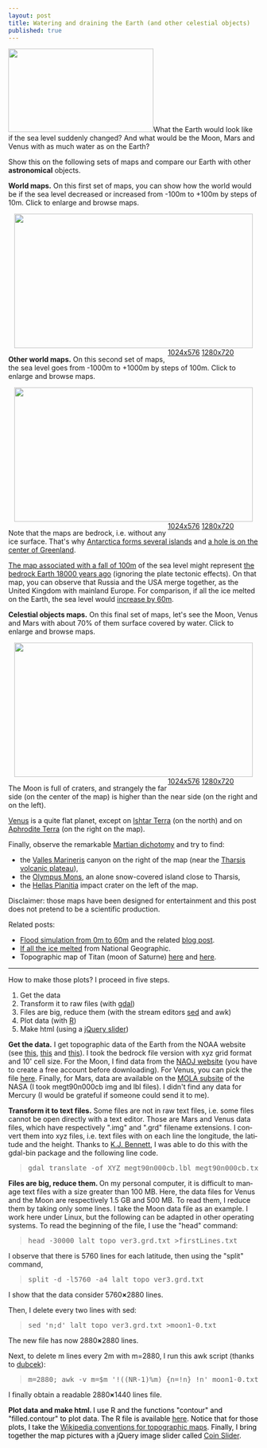 ```yaml
---
layout: post
title: Watering and draining the Earth (and other celestial objects)
published: true
---
```

<a href="http://ahstat.wordpress.com/2013/12/29/watering-and-draining-the-earth-and-other-celestial-objects/#more-15"><img class="alignleft" alt="" src="http://ahstat.files.wordpress.com/2013/12/monde500.png" width="292" height="168" /></a>What the Earth would look like if the sea level suddenly changed? And what would be the Moon, Mars and Venus with as much water as on the Earth?

Show this on the following sets of maps and compare our Earth with other<b> astronomical</b> objects.

<!-- more --><!--more-->

<strong>World maps.</strong> On this first set of maps, you can show how the world would be if the sea level decreased or increased from -100m to +100m by steps of 10m. Click to enlarge and browse maps.
<p style="text-align: center;"><a href="http://math.univ-lyon1.fr/homes-www/huet/documents/2-topography/monde100-1280.html" target="_blank"><img class="aligncenter" style="margin-bottom: 0;" alt="" src="http://ahstat.files.wordpress.com/2013/12/monde100.png" width="480" height="270" /></a><span style="float: right; margin-right: 50px;"><a href="http://math.univ-lyon1.fr/homes-www/huet/documents/2-topography/monde100-1024.html" target="_blank">1024x576</a>  <a href="http://math.univ-lyon1.fr/homes-www/huet/documents/2-topography/monde100-1280.html" target="_blank">1280x720</a></span></p>
<strong>Other world maps.</strong> On this second set of maps, the sea level goes from -1000m to +1000m by steps of 100m. Click to enlarge and browse maps.
<p style="text-align: center;"><a href="http://math.univ-lyon1.fr/homes-www/huet/documents/2-topography/monde1000-1280.html" target="_blank"><img class="aligncenter" style="margin-bottom: 0;" alt="" src="http://ahstat.files.wordpress.com/2013/12/monde500.png" width="480" height="270" /></a><span style="float: right; margin-right: 50px;"><a href="http://math.univ-lyon1.fr/homes-www/huet/documents/2-topography/monde1000-1024.html" target="_blank">1024x576</a>  <a href="http://math.univ-lyon1.fr/homes-www/huet/documents/2-topography/monde1000-1280.html" target="_blank">1280x720</a></span></p>
Note that the maps are bedrock, i.e. without any ice surface. That's why <a href="http://nsidc.org/data/atlas/news/bedrock_elevation.html" target="_blank">Antarctica forms several islands</a> and <a title="Greenland ice sheet and bedrock" href="http://en.wikipedia.org/wiki/Greenland_ice_sheet" target="_blank">a hole is on the center of Greenland</a>.

<a title="Map with a fall of 100m of the sea level" href="http://math.univ-lyon1.fr/homes-www/huet/documents/2-topography/monde/sorties1920/monde-100.png" target="_blank">The map associated with a fall of 100m</a> of the sea level might represent <a title="Post glacial sea level rise" href="http://commons.wikimedia.org/wiki/File:Post-Glacial_Sea_Level.png" target="_blank">the bedrock Earth 18000 years ago</a> (ignoring the plate tectonic effects). On that map, you can observe that Russia and the USA merge together, as the United Kingdom with mainland Europe. For comparison, if all the ice melted on the Earth, the sea level would <a title="Map with a rise of 60m of the sea level" href="http://math.univ-lyon1.fr/homes-www/huet/documents/2-topography/monde/sorties1920/monde60.png" target="_blank">increase by 60m</a>.

<strong>Celestial objects maps.</strong> On this final set of maps, let's see the Moon, Venus and Mars with about 70% of them surface covered by water. Click to enlarge and browse maps.
<p style="text-align: center;"><a href="http://math.univ-lyon1.fr/homes-www/huet/documents/2-topography/astres-1280.html" target="_blank"><img class="aligncenter" style="margin-bottom: 0;" alt="" src="http://ahstat.files.wordpress.com/2013/12/lune3051.png" width="480" height="270" /></a><span style="float: right; margin-right: 50px;"><a href="http://math.univ-lyon1.fr/homes-www/huet/documents/2-topography/astres-1024.html" target="_blank">1024x576</a>  <a href="http://math.univ-lyon1.fr/homes-www/huet/documents/2-topography/astres-1280.html" target="_blank">1280x720</a></span></p>
The Moon is full of craters, and strangely the far side (on the center of the map) is higher than the near side (on the right and on the left).

<a title="Watered Venus" href="http://math.univ-lyon1.fr/homes-www/huet/documents/2-topography/astres/sorties1920/venus965.png" target="_blank">Venus</a> is a quite flat planet, except on <a title="Ishtar Terra wiki page" href="http://en.wikipedia.org/wiki/Ishtar_Terra" target="_blank">Ishtar Terra</a> (on the north) and on <a title=" Aphrodite Terra wiki page" href="http://en.wikipedia.org/wiki/Aphrodite_Terra" target="_blank">Aphrodite Terra</a> (on the right on the map).

Finally, observe the remarkable <a title="Watered Mars" href="http://math.univ-lyon1.fr/homes-www/huet/documents/2-topography/astres/sorties1920/mars1436.png" target="_blank">Martian dichotomy</a> and try to find:
<ul>
	<li>the <a title="Valles Marineris wiki page" href="http://en.wikipedia.org/wiki/Valles_Marineris" target="_blank">Valles Marineris</a> canyon on the right of the map (near the <a title="Tharsis volcanic plateau wiki page" href="http://en.wikipedia.org/wiki/Tharsis" target="_blank">Tharsis volcanic plateau</a>),</li>
	<li>the <a title="Olympus Mons wiki page" href="http://en.wikipedia.org/wiki/Olympus_Mons" target="_blank">Olympus Mons</a>, an alone snow-covered island close to Tharsis,</li>
	<li>the <a title="Hellas Planitia wiki page" href="http://en.wikipedia.org/wiki/Hellas_Planitia" target="_blank">Hellas Planitia</a> impact crater on the left of the map.</li>
</ul>
Disclaimer: those maps have been designed for entertainment and this post does not pretend to be a scientific production.

Related posts:
<ul>
	<li><a title="Flood simulation" href="http://flood.firetree.net/" target="_blank">Flood simulation from 0m to 60m</a> and the related <a title="Flood simulation blog post" href="http://blog.firetree.net/2006/05/18/more-about-flood-maps/" target="_blank">blog post</a>.</li>
	<li><a title="If all the ice melted" href="http://ngm.nationalgeographic.com/2013/09/rising-seas/if-ice-melted-map" target="_blank">If all the ice melted</a> from National Geographic.</li>
	<li>Topographic map of Titan (moon of Saturne) <a title="Hypsometry of Titan" href="http://www.sciencedirect.com/science/article/pii/S0019103510003817" target="_blank">here</a> and <a title="Topographic map of Titan" href="http://www.jpl.nasa.gov/news/news.php?release=2013-161" target="_blank">here</a>.</li>
</ul>

<hr />

How to make those plots? I proceed in five steps.
<ol>
	<li>Get the data</li>
	<li>Transform it to raw files (with <a title="Official GDAL page" href="http://www.gdal.org/" target="_blank">gdal</a>)</li>
	<li>Files are big, reduce them (with the stream editors <a title="Official sed page" href="http://www.gnu.org/software/sed/" target="_blank">sed</a> and awk)</li>
	<li>Plot data (with <a title="Official R page" href="http://www.r-project.org/" target="_blank">R</a>)</li>
	<li>Make html (using a <a title="Coin Slider page" href="http://workshop.rs/projects/coin-slider/" target="_blank">jQuery slider</a>)</li>
</ol>
<p lang="en"><strong>Get the data.</strong> I get topographic data of the Earth from the NOAA website (see <a title="Main page to download datafiles" href="http://www.ngdc.noaa.gov/mgg/global/global.html" target="_blank">this</a>, <a title="Page to dowload lower resolution topographic maps" href="http://www.ngdc.noaa.gov/mgg/gdas/gd_designagrid.html" target="_blank">this</a> and <a title="Page to dowload custom grids using the mouse" href="http://maps.ngdc.noaa.gov/viewers/wcs-client/" target="_blank">this</a>). I took the bedrock file version with xyz grid format and 10' cell size. For the Moon, I find data from the <a title="Get Moon data" href="http://www.miz.nao.ac.jp/rise-pub/en/content/pub-data/topo_grid" target="_blank">NAOJ website</a> (you have to create a free account before downloading). For Venus, you can pick the file <a title="Get Venus data" href="http://math.univ-lyon1.fr/homes-www/huet/documents/2-topography/Magellan_GTDR.grd.bz2" target="_blank">here</a>. Finally, for Mars, data are available on the <a title="Get Mars data" href="http://pds-geosciences.wustl.edu/missions/mgs/megdr.html" target="_blank">MOLA subsite</a> of the NASA (I took megt90n000cb img and lbl files). I didn't find any data for Mercury (I would be grateful if someone could send it to me).</p>
<p lang="en"><strong>Transform it to text files.</strong> Some files are not in raw text files, i.e. some files cannot be open directly with a text editor. Those are Mars and Venus data files, which have respectively ".img" and ".grd" filename extensions. I convert them into xyz files, i.e. text files with on each line the longitude, the latitude and the height. Thanks to <a title="Post asking how to convert img to xyz files" href="http://geoweb.rsl.wustl.edu/community/index.php?/topic/236-opening-img-binary-files-bis/" target="_blank">K.J. Bennett</a>, I was able to do this with the gdal-bin package and the following line code.</p>

<blockquote>
<pre style="text-align: center;">gdal_translate -of XYZ megt90n000cb.lbl megt90n000cb.txt</pre>
</blockquote>
<p lang="en"><strong>Files are big, reduce them. </strong>On my personal computer, it is difficult to manage text files with a size greater than 100 MB. Here, the data files for Venus and the Moon are respectively 1.5 GB and 500 MB. To read them, I reduce them by taking only some lines. I take the Moon data file as an example. I work here under Linux, but the following can be adapted in other operating systems. To read the beginning of the file, I use the "head" command:</p>

<blockquote>
<pre>head -30000 lalt_topo_ver3.grd.txt &gt;firstLines.txt</pre>
</blockquote>
I observe that there is 5760 lines for each latitude, then using the "split" command,
<blockquote>
<pre>split -d -l5760 -a4 lalt_topo_ver3.grd.txt</pre>
</blockquote>
I show that the data consider 5760<b>×</b>2880 lines.
<p lang="en">Then, I delete every two lines with sed:</p>

<blockquote>
<pre>sed 'n;d' lalt_topo_ver3.grd.txt &gt;moon1-0.txt</pre>
</blockquote>
<p lang="en">The new file has now 2880<b>×</b>2880 lines.</p>
Next, to delete m lines every 2m with m=2880, I run this awk script (thanks to <a title="How to delete m lines every 2m" href="http://www.commentcamarche.net/forum/affich-27923467-suppression-de-m-lignes-modulo-2m-avec-sed" target="_blank">dubcek</a>):
<blockquote>
<pre style="margin-bottom: 0;">m=2880; awk -v m=$m '!((NR-1)%m) {n=!n} !n' moon1-0.txt &gt;moon1-1.txt</pre>
</blockquote>
<p lang="en">I finally obtain a readable 2880<b>×</b>1440 lines file.</p>
<p lang="en"><strong>Plot data and make html. </strong><span style="color: #000000;">I use R and the functions "contour" and "filled.contour" to plot data. The R file is available <a title="R plotting file" href="http://math.univ-lyon1.fr/homes-www/huet/documents/2-topography/topography-global.R" target="_blank">here</a>. Notice that for those plots, I take the <a title="Wikipedia conventions for topographic maps" href="http://en.wikipedia.org/wiki/Wikipedia:WikiProject_Maps/Conventions/Topographic_maps" target="_blank">Wikipedia conventions for topographic maps</a>. Finally, I bring together the map pictures with a jQuery image slider called <a title="Coin Slider page" href="http://workshop.rs/projects/coin-slider/" target="_blank">Coin Slider</a>.</span></p>
